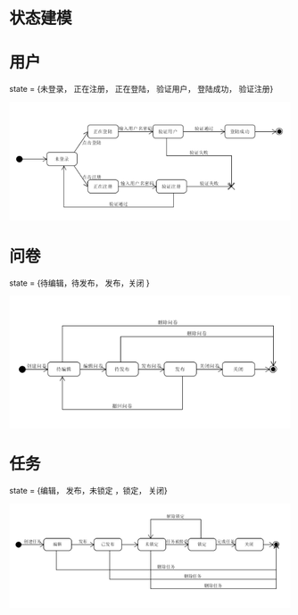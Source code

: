 # 状态建模

# 用户

state = {未登录， 正在注册， 正在登陆， 验证用户， 登陆成功， 验证注册}

![1561375706251](images\状态建模\状态建模-用户状态图.png)







# 问卷

state = {待编辑，待发布， 发布，关闭 }

![](images\状态建模\状态建模-问卷状态图.png)



# 任务

state = {编辑， 发布，未锁定 ，锁定， 关闭}

![](images\状态建模\状态建模-任务状态图.png)



